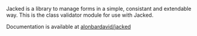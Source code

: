 Jacked is a library to manage forms in a simple, consistant and extendable way.
This is the class validator module for use with Jacked.

Documentation is available at [alonbardavid/jacked](https://github.com/alonbardavid/jacked)
